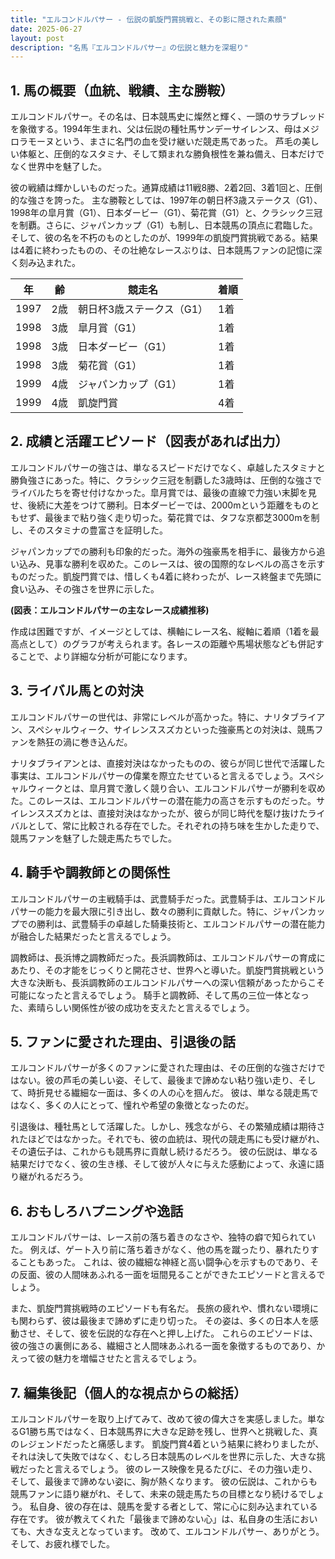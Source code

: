 ```yaml
---
title: "エルコンドルパサー - 伝説の凱旋門賞挑戦と、その影に隠された素顔"
date: 2025-06-27
layout: post
description: "名馬『エルコンドルパサー』の伝説と魅力を深堀り"
---
```


## 1. 馬の概要（血統、戦績、主な勝鞍）

エルコンドルパサー。その名は、日本競馬史に燦然と輝く、一頭のサラブレッドを象徴する。1994年生まれ、父は伝説の種牡馬サンデーサイレンス、母はメジロラモーヌという、まさに名門の血を受け継いだ競走馬であった。  芦毛の美しい体躯と、圧倒的なスタミナ、そして類まれな勝負根性を兼ね備え、日本だけでなく世界中を魅了した。

彼の戦績は輝かしいものだった。通算成績は11戦8勝、2着2回、3着1回と、圧倒的な強さを誇った。  主な勝鞍としては、1997年の朝日杯3歳ステークス（G1）、1998年の皐月賞（G1）、日本ダービー（G1）、菊花賞（G1）と、クラシック三冠を制覇。さらに、ジャパンカップ（G1）も制し、日本競馬の頂点に君臨した。  そして、彼の名を不朽のものとしたのが、1999年の凱旋門賞挑戦である。結果は4着に終わったものの、その壮絶なレースぶりは、日本競馬ファンの記憶に深く刻み込まれた。

| 年 | 齢 | 競走名                     | 着順 |
|---|----|------------------------------|------|
| 1997 | 2歳 | 朝日杯3歳ステークス（G1）    | 1着  |
| 1998 | 3歳 | 皐月賞（G1）                 | 1着  |
| 1998 | 3歳 | 日本ダービー（G1）             | 1着  |
| 1998 | 3歳 | 菊花賞（G1）                 | 1着  |
| 1999 | 4歳 | ジャパンカップ（G1）           | 1着  |
| 1999 | 4歳 | 凱旋門賞                     | 4着  |


## 2. 成績と活躍エピソード（図表があれば出力）

エルコンドルパサーの強さは、単なるスピードだけでなく、卓越したスタミナと勝負強さにあった。特に、クラシック三冠を制覇した3歳時は、圧倒的な強さでライバルたちを寄せ付けなかった。皐月賞では、最後の直線で力強い末脚を見せ、後続に大差をつけて勝利。日本ダービーでは、2000mという距離をものともせず、最後まで粘り強く走り切った。菊花賞では、タフな京都芝3000mを制し、そのスタミナの豊富さを証明した。

ジャパンカップでの勝利も印象的だった。海外の強豪馬を相手に、最後方から追い込み、見事な勝利を収めた。このレースは、彼の国際的なレベルの高さを示すものだった。凱旋門賞では、惜しくも4着に終わったが、レース終盤まで先頭に食い込み、その強さを世界に示した。

**(図表：エルコンドルパサーの主なレース成績推移)**

作成は困難ですが、イメージとしては、横軸にレース名、縦軸に着順（1着を最高点として）のグラフが考えられます。各レースの距離や馬場状態なども併記することで、より詳細な分析が可能になります。


## 3. ライバル馬との対決

エルコンドルパサーの世代は、非常にレベルが高かった。特に、ナリタブライアン、スペシャルウィーク、サイレンススズカといった強豪馬との対決は、競馬ファンを熱狂の渦に巻き込んだ。

ナリタブライアンとは、直接対決はなかったものの、彼らが同じ世代で活躍した事実は、エルコンドルパサーの偉業を際立たせていると言えるでしょう。スペシャルウィークとは、皐月賞で激しく競り合い、エルコンドルパサーが勝利を収めた。このレースは、エルコンドルパサーの潜在能力の高さを示すものだった。サイレンススズカとは、直接対決はなかったが、彼らが同じ時代を駆け抜けたライバルとして、常に比較される存在でした。それぞれの持ち味を生かした走りで、競馬ファンを魅了した競走馬たちでした。


## 4. 騎手や調教師との関係性

エルコンドルパサーの主戦騎手は、武豊騎手だった。武豊騎手は、エルコンドルパサーの能力を最大限に引き出し、数々の勝利に貢献した。特に、ジャパンカップでの勝利は、武豊騎手の卓越した騎乗技術と、エルコンドルパサーの潜在能力が融合した結果だったと言えるでしょう。

調教師は、長浜博之調教師だった。長浜調教師は、エルコンドルパサーの育成にあたり、その才能をじっくりと開花させ、世界へと導いた。凱旋門賞挑戦という大きな決断も、長浜調教師のエルコンドルパサーへの深い信頼があったからこそ可能になったと言えるでしょう。  騎手と調教師、そして馬の三位一体となった、素晴らしい関係性が彼の成功を支えたと言えるでしょう。


## 5. ファンに愛された理由、引退後の話

エルコンドルパサーが多くのファンに愛された理由は、その圧倒的な強さだけではない。彼の芦毛の美しい姿、そして、最後まで諦めない粘り強い走り、そして、時折見せる繊細な一面は、多くの人の心を掴んだ。  彼は、単なる競走馬ではなく、多くの人にとって、憧れや希望の象徴となったのだ。

引退後は、種牡馬として活躍した。しかし、残念ながら、その繁殖成績は期待されたほどではなかった。それでも、彼の血統は、現代の競走馬にも受け継がれ、その遺伝子は、これからも競馬界に貢献し続けるだろう。  彼の伝説は、単なる結果だけでなく、彼の生き様、そして彼が人々に与えた感動によって、永遠に語り継がれるだろう。


## 6. おもしろハプニングや逸話

エルコンドルパサーは、レース前の落ち着きのなさや、独特の癖で知られていた。  例えば、ゲート入り前に落ち着きがなく、他の馬を蹴ったり、暴れたりすることもあった。  これは、彼の繊細な神経と高い闘争心を示すものであり、その反面、彼の人間味あふれる一面を垣間見ることができたエピソードと言えるでしょう。

また、凱旋門賞挑戦時のエピソードも有名だ。  長旅の疲れや、慣れない環境にも関わらず、彼は最後まで諦めずに走り切った。  その姿は、多くの日本人を感動させ、そして、彼を伝説的な存在へと押し上げた。  これらのエピソードは、彼の強さの裏側にある、繊細さと人間味あふれる一面を象徴するものであり、かえって彼の魅力を増幅させたと言えるでしょう。


## 7. 編集後記（個人的な視点からの総括）

エルコンドルパサーを取り上げてみて、改めて彼の偉大さを実感しました。単なるG1勝ち馬ではなく、日本競馬界に大きな足跡を残し、世界へと挑戦した、真のレジェンドだったと痛感します。  凱旋門賞4着という結果に終わりましたが、それは決して失敗ではなく、むしろ日本競馬のレベルを世界に示した、大きな挑戦だったと言えるでしょう。  彼のレース映像を見るたびに、その力強い走り、そして、最後まで諦めない姿に、胸が熱くなります。  彼の伝説は、これからも競馬ファンに語り継がれ、そして、未来の競走馬たちの目標となり続けるでしょう。  私自身、彼の存在は、競馬を愛する者として、常に心に刻み込まれている存在です。  彼が教えてくれた「最後まで諦めない心」は、私自身の生活においても、大きな支えとなっています。  改めて、エルコンドルパサー、ありがとう。そして、お疲れ様でした。
